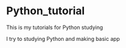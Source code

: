 # Python_tutorial
This is my tutorials for Python studying

I try to studying Python and making basic app
